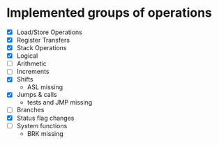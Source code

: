 # Implemented groups of operations

- [x] Load/Store Operations
- [x] Register Transfers
- [x] Stack Operations
- [x] Logical
- [ ] Arithmetic
- [ ] Increments
- [x] Shifts
	- ASL missing
- [x] Jumps & calls
	- tests and JMP missing
- [ ] Branches
- [x] Status flag changes
- [ ] System functions
	- BRK missing